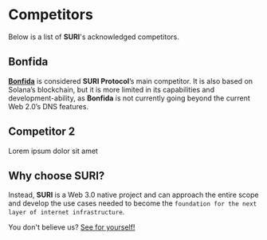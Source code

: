 # Competitors

Below is a list of **SURI**'s acknowledged competitors. 

## Bonfida

 [**Bonfida**](https://bonfida.org/)  is considered **SURI Protocol**’s main competitor. It is also based on Solana’s blockchain, but it is more limited in its capabilities and development-ability, as **Bonfida** is not currently going beyond the current Web 2.0’s DNS features. 

## Competitor 2

Lorem ipsum dolor sit amet

## Why choose SURI?

Instead, **SURI** is a Web 3.0 native project and can approach the entire scope and develop the use cases needed to become the `foundation for the next layer of internet infrastructure`. 

You don't believe us? [See for yourself!](https://docs.suri.domains/en/applications)
